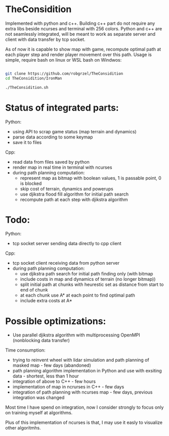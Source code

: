 # TheConsidition

Implemented with python and c++. Building c++ part do not require any extra libs beside ncurses and terminal with 256 colors. Python and c++ are not seamlessly integrated, will be meant to work as separate server and client with data transfer by tcp socket.

As of now it is capable to show map with game, recompute optimal path at each player step and render player movement over this path. Usage is simple, require bash on linux or WSL bash on Windwos:

```bash

git clone https://github.com/robgrzel/TheConsidition
cd TheConsidition/IronMan

./TheConsidition.sh


```


# Status of integrated parts:

Python:
- using API to scrap game status (map terrain and dynamics)
- parse data according to some keymap
- save it to files

Cpp:
- read data from files saved by python
- render map in real time in terminal with ncurses  
- during path planning computation:
    - represent map as bitmap with boolean values, 1 is passable point, 0 is blocked
    - skip cost of terrain, dynamics and powerups
    - use djikstra flood fill algorithm for initial path search
    - recompute path at each step with djikstra algorithm


# Todo:

Python: 
- tcp socket server sending data directly to cpp client

Cpp:
- tcp socket client receiving data from python server
- during path planning computation:
    - use djikstra path search for initial path finding only (with bitmap
    - include costs in map and dynamics of terrain (no longer bitmap))
    - split initial path at chunks with heurestic set as distance from start to end of chunk
    - at each chunk use A* at each point to find optimal path
    - include extra costs at A* 

# Possible optimizations:
- Use parallel djikstra algorithm with multiprocessing OpenMPI (nonblocking data transfer)

Time consumption:
- trying to reinvent wheel with lidar simulation and path planning of masked map - few days (abandoned)
- path planning algorithm implementation in Python and use with exsiting data - shortest, less than 1 hour
- integration of above to C++ - few hours
- implementation of map in ncrurses in C++ - few days
- integration of path planning with ncurses map - few days, previous integration was changed

Most time I have spend on integration, now I consider strongly to focus only on training myself at algorithms.

Plus of this implementation of ncurses is that, I may use it easly to visualize other algoritmhs.